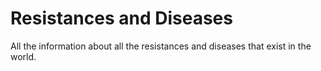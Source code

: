 # Resistances and Diseases

All the information about all the resistances and diseases that exist in the world.

